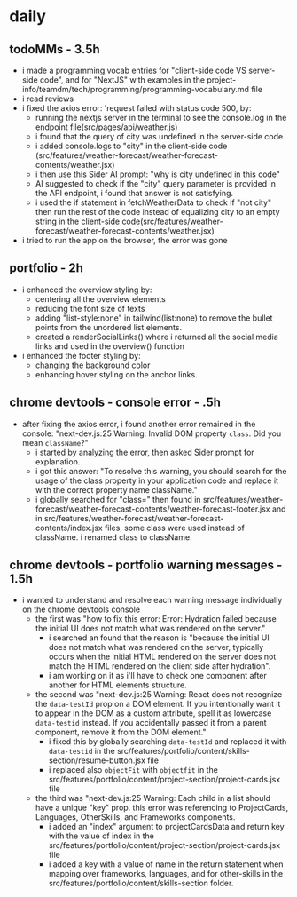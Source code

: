 # daily

## todoMMs - 3.5h
* i made a programming vocab entries for "client-side code VS server-side code", and for "NextJS" with examples in the project-info/teamdm/tech/programming/programming-vocabulary.md file
* i read reviews 
* i fixed the axios error: 'request failed with status code 500, by:
  * running the nextjs server in the terminal to see the console.log in the endpoint file(src/pages/api/weather.js)
  * i found that the query of city was undefined in the server-side code
  * i added console.logs to "city" in the client-side code (src/features/weather-forecast/weather-forecast-contents/weather.jsx)
  * i then use this Sider AI prompt: "why is city undefined in this code"
  * AI suggested to check if the "city" query parameter is provided in the API endpoint, i found that answer is not satisfying.
  * i used the if statement in fetchWeatherData to check if "not city" then run the rest of the code instead of equalizing city to an empty string in the client-side code(src/features/weather-forecast/weather-forecast-contents/weather.jsx)
* i tried to run the app on the browser, the error was gone

## portfolio - 2h
* i enhanced the overview styling by:
  * centering all the overview elements
  * reducing the font size of texts
  * adding "list-style:none" in tailwind(list:none) to remove the bullet points from the unordered list elements.
  * created a renderSocialLinks() where i returned all the social media links and used in the overview() function
* i enhanced the footer styling by:
  * changing the background color
  * enhancing hover styling on the anchor links.

## chrome devtools - console error - .5h
* after fixing the axios error, i found another error remained in the console: "next-dev.js:25 Warning: Invalid DOM property `class`. Did you mean `className`?"
  * i started by analyzing the error, then asked Sider prompt for explanation.
  * i got this answer: "To resolve this warning, you should search for the usage of the class property in your application code and replace it with the correct property name className."
  * i globally searched for "class=" then found in src/features/weather-forecast/weather-forecast-contents/weather-forecast-footer.jsx and in src/features/weather-forecast/weather-forecast-contents/index.jsx files, some class were used instead of className. i renamed class to className.

## chrome devtools - portfolio warning messages - 1.5h
* i wanted to understand and resolve each warning message individually on the chrome devtools console
  * the first was "how to fix this error: Error: Hydration failed because the initial UI does not match what was rendered on the server."
    * i searched an found that the reason is "because the initial UI does not match what was rendered on the server, typically occurs when the initial HTML rendered on the server does not match the HTML rendered on the client side after hydration".
    * i am working on it as i'll have to check one component after another for HTML elements structure.
  * the second was "next-dev.js:25 Warning: React does not recognize the `data-testId` prop on a DOM element. If you intentionally want it to appear in the DOM as a custom attribute, spell it as lowercase `data-testid` instead. If you accidentally passed it from a parent component, remove it from the DOM element."
    * i fixed this by globally searching `data-testId` and replaced it with `data-testid` in the src/features/portfolio/content/skills-section/resume-button.jsx file
    * i replaced also `objectFit` with `objectfit` in the src/features/portfolio/content/project-section/project-cards.jsx file
  * the third was "next-dev.js:25 Warning: Each child in a list should have a unique "key" prop. this error was referencing to ProjectCards, Languages, OtherSkills, and Frameworks components.
    * i added an "index" argument to projectCardsData and return key with the value of index in the src/features/portfolio/content/project-section/project-cards.jsx file
    * i added a key with a value of name in the return statement when mapping over frameworks, languages, and for other-skills in the src/features/portfolio/content/skills-section folder.

